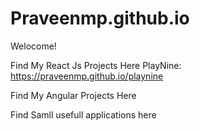 # Praveenmp.github.io
Welocome!

Find My React Js Projects Here
 PlayNine: https://praveenmp.github.io/playnine
  
Find My Angular Projects Here


Find Samll usefull applications here
